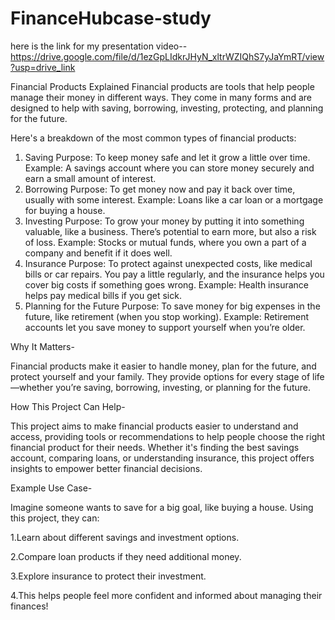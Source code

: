 # FinanceHubcase-study 

here is the link for my presentation video--https://drive.google.com/file/d/1ezGpLIdkrJHyN_xltrWZIQhS7yJaYmRT/view?usp=drive_link


Financial Products Explained
Financial products are tools that help people manage their money in different ways. They come in many forms and are designed to help with saving, borrowing, investing, protecting, and planning for the future.

Here's a breakdown of the most common types of financial products:

1. Saving
Purpose: To keep money safe and let it grow a little over time.
Example: A savings account where you can store money securely and earn a small amount of interest.
2. Borrowing
Purpose: To get money now and pay it back over time, usually with some interest.
Example: Loans like a car loan or a mortgage for buying a house.
3. Investing
Purpose: To grow your money by putting it into something valuable, like a business. There’s potential to earn more, but also a risk of loss.
Example: Stocks or mutual funds, where you own a part of a company and benefit if it does well.
4. Insurance
Purpose: To protect against unexpected costs, like medical bills or car repairs. You pay a little regularly, and the insurance helps you cover big costs if something goes wrong.
Example: Health insurance helps pay medical bills if you get sick.
5. Planning for the Future
Purpose: To save money for big expenses in the future, like retirement (when you stop working).
Example: Retirement accounts let you save money to support yourself when you’re older.

Why It Matters-


Financial products make it easier to handle money, plan for the future, and protect yourself and your family. They provide options for every stage of life—whether you’re saving, borrowing, investing, or planning for the future.

How This Project Can Help-


This project aims to make financial products easier to understand and access, providing tools or recommendations to help people choose the right financial product for their needs. Whether it's finding the best savings account, comparing loans, or understanding insurance, this project offers insights to empower better financial decisions.



Example Use Case-

Imagine someone wants to save for a big goal, like buying a house. Using this project, they can:

1.Learn about different savings and investment options.

2.Compare loan products if they need additional money.

3.Explore insurance to protect their investment.

4.This helps people feel more confident and informed about managing their finances!

